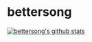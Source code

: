 # bettersong
[![bettersong's github stats](https://github-readme-stats.vercel.app/api?username=bettersong&show_icons=true&theme=tokyonight)](https://github.com/anuraghazra/github-readme-stats)

